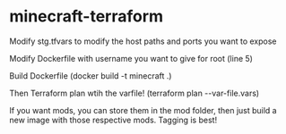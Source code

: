 # minecraft-terraform

 Modify stg.tfvars to modify the host paths and ports you want to expose 
 
 Modify Dockerfile with username you want to give for root (line 5)
 
 Build Dockerfile (docker build -t minecraft .)
 
 Then Terraform plan wtih the varfile! (terraform plan --var-file.vars)
 
 If you want mods, you can store them in the mod folder, then just build a new image with those respective mods. Tagging is best!

